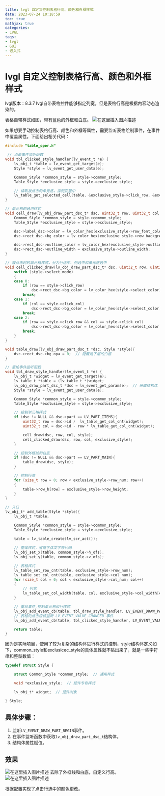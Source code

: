 ```yaml
---
title: lvgl 自定义控制表格行高、颜色和外框样式
date: 2023-07-24 10:18:59
toc: true
mathjax: true
categories:
- LVGL
tags:
- lvgl
- GUI
- 嵌入式
---
```


# lvgl 自定义控制表格行高、颜色和外框样式

lvgl版本：8.3.7
lvgl自带表格控件能够指定列宽，但是表格行高是根据内容动态渲染的。

表格自带样式如图，带有蓝色的外框和白底。
![在这里插入图片描述](https://raw.githubusercontent.com/buttering/EasyBlogs/master/asset/pictures/b46077f88be412624886df2717b576be/56320abf44c3ede843a75010f28584b8.png)

如果想要手动控制表格行高、颜色和外框等属性，需要监听表格绘制事件，在事件中覆盖属性。下面给出相关代码：

```c
#include "table_oper.h"

 // 点击事件监听函数
void tbl_clicked_style_handler(lv_event_t *e) {
    lv_obj_t *table = lv_event_get_target(e);
    Style *style = lv_event_get_user_data(e);

    Common_Style *common_style = style->common_style;
    Table_Style *exclusive_style = style->exclusive_style;

    // 读取被点击的单元格，存到变量中
    lv_table_get_selected_cell(table, &exclusive_style->click_row, &exclusive_style->click_col);
}

// 单元格的通用样式
void cell_draw(lv_obj_draw_part_dsc_t* dsc, uint32_t row, uint32_t col, Style *style) {
    Common_Style *common_style = style->common_style;
    Table_Style *exclusive_style = style->exclusive_style;

    dsc->label_dsc->color = lv_color_hex(exclusive_style->row_font_color[row]);
    dsc->rect_dsc->bg_color = lv_color_hex(exclusive_style->row_background_color[row]);

    dsc->rect_dsc->outline_color = lv_color_hex(exclusive_style->outline_color);
    dsc->rect_dsc->outline_width = exclusive_style->outline_width;
}

// 被点击时的单元格样式，分为行选中、列选中和单元格选中
void cell_clicked_draw(lv_obj_draw_part_dsc_t* dsc, uint32_t row, uint32_t col, Table_Style *style) {
    switch (style->select_mode)
    {
    case 0:
        if (row == style->click_row)
            dsc->rect_dsc->bg_color = lv_color_hex(style->select_color);
        break;
    case 1:
        if (col == style->click_col)
            dsc->rect_dsc->bg_color = lv_color_hex(style->select_color);
        break;
    case 2:
        if (row == style->click_row && col == style->click_col)
            dsc->rect_dsc->bg_color = lv_color_hex(style->select_color);
        break;
    }
}

void table_draw(lv_obj_draw_part_dsc_t *dsc, Style *style){
    dsc->rect_dsc->bg_opa = 0;  // 隐藏最下层的白框
}

// 重绘事件监听函数
void tbl_draw_style_handler(lv_event_t *e) {
    lv_obj_t *widget = lv_event_get_target(e);
    lv_table_t *table = (lv_table_t *)widget;
    lv_obj_draw_part_dsc_t *dsc = lv_event_get_param(e);  // 获取结构体
    Style *style = lv_event_get_user_data(e);

    Common_Style *common_style = style->common_style;
    Table_Style *exclusive_style = style->exclusive_style;

    // 控制单元格样式
    if (dsc != NULL && dsc->part == LV_PART_ITEMS){
        uint32_t row = dsc->id /  lv_table_get_col_cnt(widget);
        uint32_t col = dsc->id - row * lv_table_get_col_cnt(widget);

        cell_draw(dsc, row, col, style);
        cell_clicked_draw(dsc, row, col, exclusive_style);
    }

    // 控制外框线和白底
    if (dsc != NULL && dsc->part == LV_PART_MAIN){
        table_draw(dsc, style);
    }

    // 控制行高
    for (size_t row = 0; row < exclusive_style->row_num; row++)
    {
        table->row_h[row] = exclusive_style->row_height;
    }
}

// 入口
lv_obj_t* add_table(Style *style){
    lv_obj_t *table;

    Common_Style *common_style = style->common_style;
    Table_Style *exclusive_style = style->exclusive_style;

    table = lv_table_create(lv_scr_act());
    
    // 整体样式，省略字体文字等代码
    lv_obj_set_x(table, common_style->h_ofs);
    lv_obj_set_y(table, common_style->v_ofs);

    // 表格样式
    lv_table_set_row_cnt(table, exclusive_style->row_num);
    lv_table_set_col_cnt(table, exclusive_style->col_num);
    for (size_t col = 0; col < exclusive_style->col_num; col++)
    {
        // 列宽
        lv_table_set_col_width(table, col, exclusive_style->col_width[col]);
    }

    // 重绘事件,控制单元格和行样式
    lv_obj_add_event_cb(table, tbl_draw_style_handler, LV_EVENT_DRAW_PART_BEGIN, style);
	// 表格的点击应该监听 LV_EVENT_VALUE_CHANGED 事件
    lv_obj_add_event_cb(table, tbl_clicked_style_handler, LV_EVENT_VALUE_CHANGED, style);

    return table;
}

```

因为是实际项目，使用了较为复杂的结构体进行样式的控制，style结构体定义如下，common_style和exclusicec_style的具体属性就不贴出来了，就是一些字符串和整型数值：

```c
typedef struct Style {

    struct Common_Style *common_style;  // 通用样式

    void *exclusive_style;  // 控件专有样式

    lv_obj_t* widget;  // 控件对象

} Style;
```

## 具体步骤：

1. 监听`LV_EVENT_DRAW_PART_BEGIN`事件。
2. 在事件监听函数中获取`lv_obj_draw_part_dsc_t`结构体。
3. 结构体属性赋值。

## 效果
![在这里插入图片描述](https://raw.githubusercontent.com/buttering/EasyBlogs/master/asset/pictures/b46077f88be412624886df2717b576be/70e860235860bb68b0d85bfdf622e035.png)
去除了外框线和白底，自定义行高。
![在这里插入图片描述](https://raw.githubusercontent.com/buttering/EasyBlogs/master/asset/pictures/b46077f88be412624886df2717b576be/6550f649c241373984871022c66befe6.png)


根据配置实现了点击行选中的颜色更改。